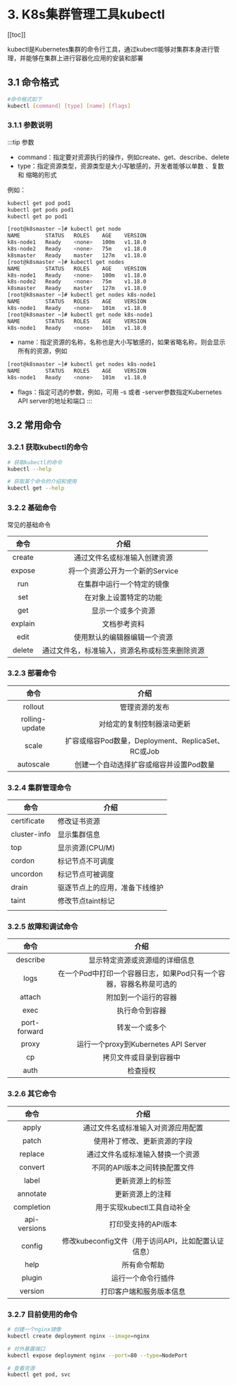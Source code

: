 # 3. K8s集群管理工具kubectl

[[toc]]

kubectl是Kubernetes集群的命令行工具，通过kubectl能够对集群本身进行管理，并能够在集群上进行容器化应用的安装和部署

## 3.1 命令格式
```bash
#命令格式如下
kubectl [command] [type] [name] [flags]
```
### 3.1.1 参数说明

:::tip 参数

- command：指定要对资源执行的操作，例如create、get、describe、delete
- type：指定资源类型，资源类型是大小写敏感的，开发者能够以单数 、复数 和 缩略的形式

例如：
```bash
kubectl get pod pod1
kubectl get pods pod1
kubectl get po pod1
```

```bash
[root@k8smaster ~]# kubectl get node
NAME        STATUS   ROLES    AGE    VERSION
k8s-node1   Ready    <none>   100m   v1.18.0
k8s-node2   Ready    <none>   75m    v1.18.0
k8smaster   Ready    master   127m   v1.18.0
[root@k8smaster ~]# kubectl get nodes
NAME        STATUS   ROLES    AGE    VERSION
k8s-node1   Ready    <none>   100m   v1.18.0
k8s-node2   Ready    <none>   75m    v1.18.0
k8smaster   Ready    master   127m   v1.18.0
[root@k8smaster ~]# kubectl get nodes k8s-node1
NAME        STATUS   ROLES    AGE    VERSION
k8s-node1   Ready    <none>   101m   v1.18.0
[root@k8smaster ~]# kubectl get node k8s-node1
NAME        STATUS   ROLES    AGE    VERSION
k8s-node1   Ready    <none>   101m   v1.18.0

```


- name：指定资源的名称，名称也是大小写敏感的，如果省略名称，则会显示所有的资源，例如

```bash
[root@k8smaster ~]# kubectl get nodes k8s-node1
NAME        STATUS   ROLES    AGE    VERSION
k8s-node1   Ready    <none>   101m   v1.18.0
```

- flags：指定可选的参数，例如，可用 -s 或者 -server参数指定Kubernetes API server的地址和端口
:::

## 3.2 常用命令

### 3.2.1 获取kubectl的命令

```bash
# 获取kubectl的命令
kubectl --help

# 获取某个命令的介绍和使用
kubectl get --help
```

### 3.2.2 基础命令

常见的基础命令

|  命令   |                      介绍                      |
| :-----: | :--------------------------------------------: |
| create  |          通过文件名或标准输入创建资源          |
| expose  |        将一个资源公开为一个新的Service         |
|   run   |           在集群中运行一个特定的镜像           |
|   set   |             在对象上设置特定的功能             |
|   get   |               显示一个或多个资源               |
| explain |                  文档参考资料                  |
|  edit   |          使用默认的编辑器编辑一个资源          |
| delete  | 通过文件名，标准输入，资源名称或标签来删除资源 |

### 3.2.3 部署命令

|      命令      |                        介绍                        |
| :------------: | :------------------------------------------------: |
|    rollout     |                   管理资源的发布                   |
| rolling-update |             对给定的复制控制器滚动更新             |
|     scale      | 扩容或缩容Pod数量，Deployment、ReplicaSet、RC或Job |
|   autoscale    |      创建一个自动选择扩容或缩容并设置Pod数量       |



### 3.2.4 集群管理命令

| 命令         | 介绍                           |
| ------------ | ------------------------------ |
| certificate  | 修改证书资源                   |
| cluster-info | 显示集群信息                   |
| top          | 显示资源(CPU/M)                |
| cordon       | 标记节点不可调度               |
| uncordon     | 标记节点可被调度               |
| drain        | 驱逐节点上的应用，准备下线维护 |
| taint        | 修改节点taint标记              |
|              |                                |

### 3.2.5 故障和调试命令

|     命令     |                             介绍                             |
| :----------: | :----------------------------------------------------------: |
|   describe   |                显示特定资源或资源组的详细信息                |
|     logs     | 在一个Pod中打印一个容器日志，如果Pod只有一个容器，容器名称是可选的 |
|    attach    |                     附加到一个运行的容器                     |
|     exec     |                        执行命令到容器                        |
| port-forward |                        转发一个或多个                        |
|    proxy     |             运行一个proxy到Kubernetes API Server             |
|      cp      |                    拷贝文件或目录到容器中                    |
|     auth     |                           检查授权                           |

### 3.2.6 其它命令

|     命令     |                        介绍                         |
| :----------: | :-------------------------------------------------: |
|    apply     |         通过文件名或标准输入对资源应用配置          |
|    patch     |            使用补丁修改、更新资源的字段             |
|   replace    |          通过文件名或标准输入替换一个资源           |
|   convert    |            不同的API版本之间转换配置文件            |
|    label     |                  更新资源上的标签                   |
|   annotate   |                  更新资源上的注释                   |
|  completion  |             用于实现kubectl工具自动补全             |
| api-versions |                 打印受支持的API版本                 |
|    config    | 修改kubeconfig文件（用于访问API，比如配置认证信息） |
|     help     |                    所有命令帮助                     |
|    plugin    |                 运行一个命令行插件                  |
|   version    |              打印客户端和服务版本信息               |

### 3.2.7 目前使用的命令

```bash
# 创建一个nginx镜像
kubectl create deployment nginx --image=nginx

# 对外暴露端口
kubectl expose deployment nginx --port=80 --type=NodePort

# 查看资源
kubectl get pod, svc
```
